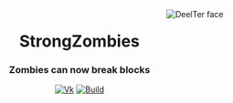 <img src="https://sun9-54.userapi.com/impg/uqVEhMNVF_naPeV7MzZkkLEAkjaYvWWDjsII5A/H4Gsmyorqh4.jpg?size=500x500&quality=96&sign=3c02f1d5a0550ea02d6c4d289b3232bd&type=album" alt="DeelTer face" align="right">
<div align="center">
  <h1>StrongZombies</h1>
  <h3>Zombies can now break blocks</h3>

  [![Vk](https://img.shields.io/badge/vk-DeelTer-9cf)](https://vk.com/DeelTer/)
  [![Build](https://img.shields.io/badge/builds-download-green)](https://github.com/DeelTer/StrongZombies/releases)
</div>
